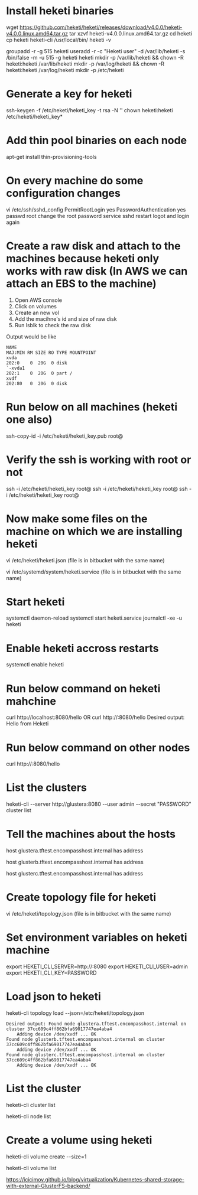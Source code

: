 # Install heketi binaries
wget https://github.com/heketi/heketi/releases/download/v4.0.0/heketi-v4.0.0.linux.amd64.tar.gz
tar xzvf heketi-v4.0.0.linux.amd64.tar.gz
cd heketi
cp heketi heketi-cli /usr/local/bin/
heketi -v

groupadd -r -g 515 heketi
useradd -r -c "Heketi user" -d /var/lib/heketi -s /bin/false -m -u 515 -g heketi heketi
mkdir -p /var/lib/heketi && chown -R heketi:heketi /var/lib/heketi
mkdir -p /var/log/heketi && chown -R heketi:heketi /var/log/heketi
mkdir -p /etc/heketi

# Generate a key for heketi
ssh-keygen -f /etc/heketi/heketi_key -t rsa -N ''
chown heketi:heketi /etc/heketi/heketi_key*

# Add thin pool binaries on each node
apt-get install thin-provisioning-tools

# On every machine do some configuration changes
vi /etc/ssh/sshd_config
    PermitRootLogin yes
    PasswordAuthentication yes
passwd root
    change the root password
service sshd restart
    logot and login again

# Create a raw disk and attach to the machines because heketi only works with raw disk (In AWS we can attach an EBS to the machine)
1. Open AWS console
2. Click on volumes
3. Create an new vol
4. Add the macihne's id and size of raw disk
5. Run lsblk to check the raw disk

Output would be like

    NAME                                                                              MAJ:MIN RM SIZE RO TYPE MOUNTPOINT
    xvda                                                                              202:0    0  20G  0 disk 
    `-xvda1                                                                           202:1    0  20G  0 part /
    xvdf                                                                              202:80   0  20G  0 disk 


# Run below on all machines (heketi one also)
ssh-copy-id -i /etc/heketi/heketi_key.pub root@<machine-ip>

# Verify the ssh is working with root or not
ssh -i /etc/heketi/heketi_key root@<IP-1>
ssh -i /etc/heketi/heketi_key root@<IP-2>
ssh -i /etc/heketi/heketi_key root@<IP-3>


# Now make some files on the machine on which we are installing heketi

vi /etc/heketi/heketi.json
    (file is in bitbucket with the same name)

vi /etc/systemd/system/heketi.service
    (file is in bitbucket with the same name)

# Start heketi

systemctl daemon-reload
systemctl start heketi.service
journalctl -xe -u heketi

# Enable heketi accross restarts

systemctl enable heketi

# Run below command on heketi mahchine

curl http://localhost:8080/hello
    OR
curl http://<heketi-machine-hostname>:8080/hello
    Desired output: Hello from Heketi
    
# Run below command on other nodes

curl http://<heketi-machine-hostname>:8080/hello

# List the clusters

heketi-cli --server http://glustera:8080 --user admin --secret "PASSWORD" cluster list

# Tell the machines about the hosts

host <hostname-1>
glustera.tftest.encompasshost.internal has address <ip>

host <hostname-2>
glusterb.tftest.encompasshost.internal has address <ip>

host <hostname-3>
glusterc.tftest.encompasshost.internal has address <ip>

# Create topology file for heketi

vi /etc/heketi/topology.json
    (file is in bitbucket with the same name)

# Set environment variables on heketi machine

export HEKETI_CLI_SERVER=http://<HeketiMachineHostname>:8080
export HEKETI_CLI_USER=admin
export HEKETI_CLI_KEY=PASSWORD

# Load json to heketi

heketi-cli topology load --json=/etc/heketi/topology.json

    Desired output: Found node glustera.tftest.encompasshost.internal on cluster 37cc609c4ff862bfa69017747ea4aba4
        Adding device /dev/xvdf ... OK
    Found node glusterb.tftest.encompasshost.internal on cluster 37cc609c4ff862bfa69017747ea4aba4
        Adding device /dev/xvdf ... OK
    Found node glusterc.tftest.encompasshost.internal on cluster 37cc609c4ff862bfa69017747ea4aba4
        Adding device /dev/xvdf ... OK
        
# List the cluster

heketi-cli cluster list

heketi-cli node list

# Create a volume using heketi

heketi-cli volume create --size=1

heketi-cli volume list

<https://icicimov.github.io/blog/virtualization/Kubernetes-shared-storage-with-external-GlusterFS-backend/>